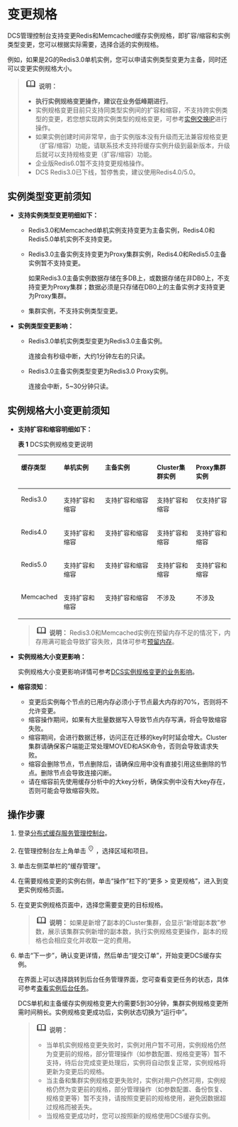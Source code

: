 # 变更规格<a name="ZH-CN_TOPIC_0148195253"></a>

DCS管理控制台支持变更Redis和Memcached缓存实例规格，即扩容/缩容和实例类型变更，您可以根据实际需要，选择合适的实例规格。

例如，如果是2G的Redis3.0单机实例，您可以申请实例类型变更为主备，同时还可以变更实例规格大小。

>![](public_sys-resources/icon-note.gif) **说明：** 
>-   **执行实例规格变更操作，建议在业务低峰期进行**。
>-   实例规格变更目前只支持同类型实例间的扩容和缩容，不支持跨实例类型的变更，若您想实现跨实例类型的规格变更，可参考[实例交换IP](实例交换IP.md)进行操作。
>-   如果实例创建时间非常早，由于实例版本没有升级而无法兼容规格变更（扩容/缩容）功能，请联系技术支持将缓存实例升级到最新版本，升级后就可以支持规格变更（扩容/缩容）功能。
>-   企业版Redis6.0暂不支持变更规格操作。
>-   DCS Redis3.0已下线，暂停售卖，建议使用Redis4.0/5.0。

## 实例类型变更前须知<a name="section129751615173714"></a>

-   **支持实例类型变更明细如下：**
    -   Redis3.0和Memcached单机实例支持变更为主备实例，Redis4.0和Redis5.0单机实例不支持变更。
    -   Redis3.0主备实例支持变更为Proxy集群实例，Redis4.0和Redis5.0主备实例暂不支持变更。

        如果Redis3.0主备实例数据存储在多DB上，或数据存储在非DB0上，不支持变更为Proxy集群；数据必须是只存储在DB0上的主备实例才支持变更为Proxy集群。

    -   集群实例，不支持实例类型变更。

-   **实例类型变更影响：**
    -   Redis3.0单机实例类型变更为Redis3.0主备实例。

        连接会有秒级中断，大约1分钟左右的只读。

    -   Redis3.0主备实例类型变更为Redis3.0 Proxy实例。

        连接会中断，5\~30分钟只读。



## 实例规格大小变更前须知<a name="section25734466565"></a>

-   **支持扩容和缩容明细如下：**

    **表 1**  DCS实例规格变更说明

    <a name="table1050417161268"></a>
    <table><thead align="left"><tr id="row1506316132615"><th class="cellrowborder" valign="top" width="16.560000000000002%" id="mcps1.2.6.1.1"><p id="p125077167264"><a name="p125077167264"></a><a name="p125077167264"></a>缓存类型</p>
    </th>
    <th class="cellrowborder" valign="top" width="20.490000000000002%" id="mcps1.2.6.1.2"><p id="p4507916122615"><a name="p4507916122615"></a><a name="p4507916122615"></a>单机实例</p>
    </th>
    <th class="cellrowborder" valign="top" width="25.920000000000005%" id="mcps1.2.6.1.3"><p id="p6507181619263"><a name="p6507181619263"></a><a name="p6507181619263"></a>主备实例</p>
    </th>
    <th class="cellrowborder" valign="top" width="18.770000000000003%" id="mcps1.2.6.1.4"><p id="p2507191614267"><a name="p2507191614267"></a><a name="p2507191614267"></a>Cluster集群实例</p>
    </th>
    <th class="cellrowborder" valign="top" width="18.260000000000005%" id="mcps1.2.6.1.5"><p id="p5219195634917"><a name="p5219195634917"></a><a name="p5219195634917"></a>Proxy集群实例</p>
    </th>
    </tr>
    </thead>
    <tbody><tr id="row85071016132619"><td class="cellrowborder" valign="top" width="16.560000000000002%" headers="mcps1.2.6.1.1 "><p id="p108572039192612"><a name="p108572039192612"></a><a name="p108572039192612"></a>Redis3.0</p>
    </td>
    <td class="cellrowborder" valign="top" width="20.490000000000002%" headers="mcps1.2.6.1.2 "><p id="p1550781612618"><a name="p1550781612618"></a><a name="p1550781612618"></a>支持扩容和缩容</p>
    </td>
    <td class="cellrowborder" valign="top" width="25.920000000000005%" headers="mcps1.2.6.1.3 "><p id="p6239152915148"><a name="p6239152915148"></a><a name="p6239152915148"></a>支持扩容和缩容</p>
    </td>
    <td class="cellrowborder" valign="top" width="18.770000000000003%" headers="mcps1.2.6.1.4 "><p id="p036914157280"><a name="p036914157280"></a><a name="p036914157280"></a>支持扩容和缩容</p>
    </td>
    <td class="cellrowborder" valign="top" width="18.260000000000005%" headers="mcps1.2.6.1.5 "><p id="p1821925612496"><a name="p1821925612496"></a><a name="p1821925612496"></a>仅支持扩容</p>
    </td>
    </tr>
    <tr id="row450711617264"><td class="cellrowborder" valign="top" width="16.560000000000002%" headers="mcps1.2.6.1.1 "><p id="p1298418403265"><a name="p1298418403265"></a><a name="p1298418403265"></a>Redis4.0</p>
    </td>
    <td class="cellrowborder" valign="top" width="20.490000000000002%" headers="mcps1.2.6.1.2 "><p id="p133441318270"><a name="p133441318270"></a><a name="p133441318270"></a>支持扩容和缩容</p>
    </td>
    <td class="cellrowborder" valign="top" width="25.920000000000005%" headers="mcps1.2.6.1.3 "><p id="p625312516520"><a name="p625312516520"></a><a name="p625312516520"></a>支持扩容和缩容</p>
    </td>
    <td class="cellrowborder" valign="top" width="18.770000000000003%" headers="mcps1.2.6.1.4 "><p id="p323215141665"><a name="p323215141665"></a><a name="p323215141665"></a>支持扩容和缩容</p>
    </td>
    <td class="cellrowborder" valign="top" width="18.260000000000005%" headers="mcps1.2.6.1.5 "><p id="p02198562495"><a name="p02198562495"></a><a name="p02198562495"></a>支持扩容和缩容</p>
    </td>
    </tr>
    <tr id="row185071316172617"><td class="cellrowborder" valign="top" width="16.560000000000002%" headers="mcps1.2.6.1.1 "><p id="p786415411262"><a name="p786415411262"></a><a name="p786415411262"></a>Redis5.0</p>
    </td>
    <td class="cellrowborder" valign="top" width="20.490000000000002%" headers="mcps1.2.6.1.2 "><p id="p34521671666"><a name="p34521671666"></a><a name="p34521671666"></a>支持扩容和缩容</p>
    </td>
    <td class="cellrowborder" valign="top" width="25.920000000000005%" headers="mcps1.2.6.1.3 "><p id="p17720791866"><a name="p17720791866"></a><a name="p17720791866"></a>支持扩容和缩容</p>
    </td>
    <td class="cellrowborder" valign="top" width="18.770000000000003%" headers="mcps1.2.6.1.4 "><p id="p1012581213612"><a name="p1012581213612"></a><a name="p1012581213612"></a>支持扩容和缩容</p>
    </td>
    <td class="cellrowborder" valign="top" width="18.260000000000005%" headers="mcps1.2.6.1.5 "><p id="p1721915613491"><a name="p1721915613491"></a><a name="p1721915613491"></a>支持扩容和缩容</p>
    </td>
    </tr>
    <tr id="row10507916142612"><td class="cellrowborder" valign="top" width="16.560000000000002%" headers="mcps1.2.6.1.1 "><p id="p05078165269"><a name="p05078165269"></a><a name="p05078165269"></a>Memcached</p>
    </td>
    <td class="cellrowborder" valign="top" width="20.490000000000002%" headers="mcps1.2.6.1.2 "><p id="p7507116182616"><a name="p7507116182616"></a><a name="p7507116182616"></a>支持扩容和缩容</p>
    </td>
    <td class="cellrowborder" valign="top" width="25.920000000000005%" headers="mcps1.2.6.1.3 "><p id="p1507191672611"><a name="p1507191672611"></a><a name="p1507191672611"></a>支持扩容和缩容</p>
    </td>
    <td class="cellrowborder" valign="top" width="18.770000000000003%" headers="mcps1.2.6.1.4 "><p id="p7507201612620"><a name="p7507201612620"></a><a name="p7507201612620"></a>不涉及</p>
    </td>
    <td class="cellrowborder" valign="top" width="18.260000000000005%" headers="mcps1.2.6.1.5 "><p id="p821915615495"><a name="p821915615495"></a><a name="p821915615495"></a>不涉及</p>
    </td>
    </tr>
    </tbody>
    </table>

    >![](public_sys-resources/icon-note.gif) **说明：** 
    >Redis3.0和Memcached实例在预留内存不足的情况下，内存用满可能会导致扩容失败，具体可参考[预留内存](https://support.huaweicloud.com/dcs_faq/dcs-faq-210728001.html)。

-   **实例规格大小变更影响：**

    实例规格大小变更影响详情可参考[DCS实例规格变更的业务影响](https://support.huaweicloud.com/dcs_faq/dcs-faq-0427064.html)。

-   **缩容须知**：
    -   变更后实例每个节点的已用内存必须小于节点最大内存的70%，否则将不允许变更。
    -   缩容操作期间，如果有大批量数据写入导致节点内存写满，将会导致缩容失败。
    -   缩容期间，会进行数据迁移，访问正在迁移的key时时延会增大。Cluster集群请确保客户端能正常处理MOVED和ASK命令，否则会导致请求失败。
    -   缩容会删除节点，节点删除后，请确保应用中没有直接引用这些删除的节点。删除节点会导致连接闪断。
    -   请在缩容前先使用缓存分析中的大key分析，确保实例中没有大key存在，否则可能会导致缩容失败。


## 操作步骤<a name="section7311155411113"></a>

1.  登录[分布式缓存服务管理控制台](https://console.huaweicloud.com/dcs)。
2.  在管理控制台左上角单击![](figures/icon-region.png)，选择区域和项目。
3.  单击左侧菜单栏的“缓存管理”。
4.  在需要规格变更的实例右侧，单击“操作”栏下的“更多 \> 变更规格”，进入到变更实例规格页面。
5.  在变更实例规格页面中，选择您需要变更的目标规格。

    >![](public_sys-resources/icon-note.gif) **说明：** 
    >如果是新增了副本的Cluster集群，会显示“新增副本数”参数，展示该集群实例新增的副本数，执行实例规格变更操作，副本的规格也会相应变化并收取一定的费用。

6.  单击“下一步”，确认变更详情，然后单击“提交订单”，开始变更DCS缓存实例。

    在界面上可以选择跳转到后台任务管理界面，您可查看变更任务的状态，具体可参考[查看实例后台任务](查看实例后台任务.md)。

    DCS单机和主备缓存实例规格变更大约需要5到30分钟，集群实例规格变更所需时间稍长。实例规格变更成功后，实例状态切换为“运行中”。

    >![](public_sys-resources/icon-note.gif) **说明：** 
    >-   当单机实例规格变更失败时，实例对用户暂不可用，实例规格仍然为变更前的规格，部分管理操作（如参数配置、规格变更等）暂不支持，待后台完成变更处理后，实例将自动恢复正常，实例规格将更新为变更后的规格。
    >-   当主备和集群实例规格变更失败时，实例对用户仍然可用，实例规格仍然为变更前的规格，部分管理操作（如参数配置、备份恢复、规格变更等）暂不支持，请按照变更前的规格使用，避免因数据超过规格而被丢失。
    >-   当规格变更成功时，您可以按照新的规格使用DCS缓存实例。


